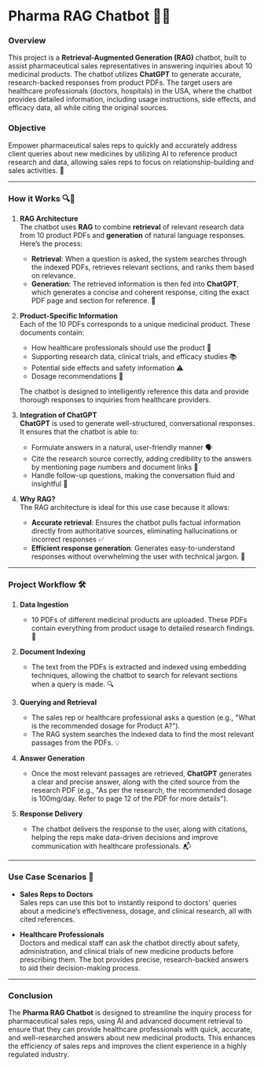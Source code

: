 # Pharma RAG Chatbot 💊🤖

### **Overview**
This project is a **Retrieval-Augmented Generation (RAG)** chatbot, built to assist pharmaceutical sales representatives in answering inquiries about 10 medicinal products. The chatbot utilizes **ChatGPT** to generate accurate, research-backed responses from product PDFs. The target users are healthcare professionals (doctors, hospitals) in the USA, where the chatbot provides detailed information, including usage instructions, side effects, and efficacy data, all while citing the original sources.

### **Objective**  
Empower pharmaceutical sales reps to quickly and accurately address client queries about new medicines by utilizing AI to reference product research and data, allowing sales reps to focus on relationship-building and sales activities. 🚀

---

### **How it Works** 🔍💬

1. **RAG Architecture**  
   The chatbot uses **RAG** to combine **retrieval** of relevant research data from 10 product PDFs and **generation** of natural language responses. Here’s the process:
   - **Retrieval**: When a question is asked, the system searches through the indexed PDFs, retrieves relevant sections, and ranks them based on relevance.
   - **Generation**: The retrieved information is then fed into **ChatGPT**, which generates a concise and coherent response, citing the exact PDF page and section for reference. 📑

2. **Product-Specific Information**  
   Each of the 10 PDFs corresponds to a unique medicinal product. These documents contain:
   - How healthcare professionals should use the product 🏥
   - Supporting research data, clinical trials, and efficacy studies 📚
   - Potential side effects and safety information ⚠️
   - Dosage recommendations 💉
  
   The chatbot is designed to intelligently reference this data and provide thorough responses to inquiries from healthcare providers.

3. **Integration of ChatGPT**  
   **ChatGPT** is used to generate well-structured, conversational responses. It ensures that the chatbot is able to:
   - Formulate answers in a natural, user-friendly manner 🗣️
   - Cite the research source correctly, adding credibility to the answers by mentioning page numbers and document links 📄
   - Handle follow-up questions, making the conversation fluid and insightful 🔄

4. **Why RAG?**  
   The RAG architecture is ideal for this use case because it allows:
   - **Accurate retrieval**: Ensures the chatbot pulls factual information directly from authoritative sources, eliminating hallucinations or incorrect responses ✅
   - **Efficient response generation**: Generates easy-to-understand responses without overwhelming the user with technical jargon. 📢

---

### **Project Workflow** 🛠️

1. **Data Ingestion**  
   - 10 PDFs of different medicinal products are uploaded. These PDFs contain everything from product usage to detailed research findings. 📑  
   
2. **Document Indexing**  
   - The text from the PDFs is extracted and indexed using embedding techniques, allowing the chatbot to search for relevant sections when a query is made. 🔍  
   
3. **Querying and Retrieval**  
   - The sales rep or healthcare professional asks a question (e.g., "What is the recommended dosage for Product A?").  
   - The RAG system searches the indexed data to find the most relevant passages from the PDFs. 💡  

4. **Answer Generation**  
   - Once the most relevant passages are retrieved, **ChatGPT** generates a clear and precise answer, along with the cited source from the research PDF (e.g., "As per the research, the recommended dosage is 100mg/day. Refer to page 12 of the PDF for more details").  

5. **Response Delivery**  
   - The chatbot delivers the response to the user, along with citations, helping the reps make data-driven decisions and improve communication with healthcare professionals. 📬

---

### **Use Case Scenarios** 💼

- **Sales Reps to Doctors**  
   Sales reps can use this bot to instantly respond to doctors' queries about a medicine’s effectiveness, dosage, and clinical research, all with cited references.

- **Healthcare Professionals**  
   Doctors and medical staff can ask the chatbot directly about safety, administration, and clinical trials of new medicine products before prescribing them. The bot provides precise, research-backed answers to aid their decision-making process.

---

### **Conclusion**  
The **Pharma RAG Chatbot** is designed to streamline the inquiry process for pharmaceutical sales reps, using AI and advanced document retrieval to ensure that they can provide healthcare professionals with quick, accurate, and well-researched answers about new medicinal products. This enhances the efficiency of sales reps and improves the client experience in a highly regulated industry.
